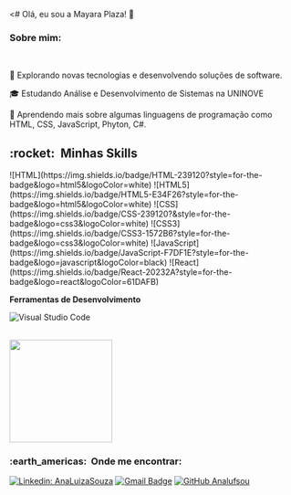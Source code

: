 <# Olá, eu sou a Mayara Plaza! 👋

<h3> Sobre mim:</h3>
<br>
<P>🤔   Explorando novas tecnologias e desenvolvendo soluções de software.
<P>🎓   Estudando Análise e Desenvolvimento de Sistemas na UNINOVE
<P>🌱   Aprendendo mais sobre algumas linguagens de programação como HTML, CSS, JavaScript, Phyton, C#.
  
  <h2> :rocket: &nbsp;Minhas Skills </h2>
![HTML](https://img.shields.io/badge/HTML-239120?style=for-the-badge&logo=html5&logoColor=white)
![HTML5](https://img.shields.io/badge/HTML5-E34F26?style=for-the-badge&logo=html5&logoColor=white)
![CSS](https://img.shields.io/badge/CSS-239120?&style=for-the-badge&logo=css3&logoColor=white)
![CSS3](https://img.shields.io/badge/CSS3-1572B6?style=for-the-badge&logo=css3&logoColor=white)
![JavaScript](https://img.shields.io/badge/JavaScript-F7DF1E?style=for-the-badge&logo=javascript&logoColor=black)
![React](https://img.shields.io/badge/React-20232A?style=for-the-badge&logo=react&logoColor=61DAFB)


**Ferramentas de Desenvolvimento**

 ![Visual Studio Code](https://img.shields.io/badge/Visual_Studio_Code-0078D4?style=for-the-badge&logo=visual%20studio%20code&logoColor=white)
  
<br/>
<a href="https://github.com/Analufsou">
<img height="180em" src="https://github-readme-stats.vercel.app/api?username=Analufsou&theme=dracula&show_icons=true" />
</a></br>

<h3> :earth_americas: &nbsp;Onde me encontrar: </h3> 

[![Linkedin: AnaLuizaSouza](https://img.shields.io/badge/-MayaraPlaza-blue?style=flat-square&logo=Linkedin&logoColor=white&link=https://github.com/macristinee)](https://github.com/macristinee)
[![Gmail Badge](https://img.shields.io/badge/-maah.cristiny@hotmail.com-006bed?style=flat-square&logo=Gmail&logoColor=white&link=mailto:SEU-EMAIL)](mailto:maah.cristiny@hotmail.com)
[![GitHub Analufsou]( https://img.shields.io/github/followers/macristinee?label=follow&style=social)](https://github.com/macristinee)

